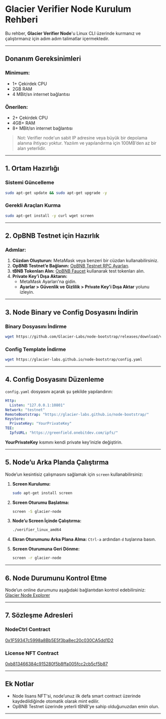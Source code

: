 # Glacier Verifier Node Kurulum Rehberi

Bu rehber, **Glacier Verifier Node**'u Linux CLI üzerinde kurmanız ve çalıştırmanız için adım adım talimatlar içermektedir.

---

## **Donanım Gereksinimleri**

### Minimum:
- 1+ Çekirdek CPU
- 2GB RAM
- 4 MBit/sn internet bağlantısı

### Önerilen:
- 2+ Çekirdek CPU
- 4GB+ RAM
- 8+ MBit/sn internet bağlantısı

> Not: Verifier node'un sabit IP adresine veya büyük bir depolama alanına ihtiyacı yoktur. Yazılım ve yapılandırma için 100MB’den az bir alan yeterlidir.

---

## **1. Ortam Hazırlığı**

### **Sistemi Güncelleme**
```bash
sudo apt-get update && sudo apt-get upgrade -y
```

### **Gerekli Araçları Kurma**
```bash
sudo apt-get install -y curl wget screen
```

---

## **2. OpBNB Testnet için Hazırlık**

### **Adımlar:**
1. **Cüzdan Oluşturun:** MetaMask veya benzeri bir cüzdan kullanabilirsiniz.
2. **OpBNB Testnet’e Bağlanın:** [OpBNB Testnet RPC Ayarları](https://chainlist.org/chain/5611).
3. **tBNB Tokenları Alın:** [OpBNB Faucet](https://thirdweb.com/opbnb-testnet) kullanarak test tokenları alın.
4. **Private Key’i Dışa Aktarın:**
   - MetaMask Ayarları'na gidin.
   - **Ayarlar > Güvenlik ve Gizlilik > Private Key'i Dışa Aktar** yolunu izleyin.

---

## **3. Node Binary ve Config Dosyasını İndirin**

### **Binary Dosyasını İndirme**
```bash
wget https://github.com/Glacier-Labs/node-bootstrap/releases/download/v0.0.1-beta/verifier_linux_amd64
```

### **Config Template İndirme**
```bash
wget https://glacier-labs.github.io/node-bootstrap/config.yaml
```

---

## **4. Config Dosyasını Düzenleme**

`config.yaml` dosyasını açarak şu şekilde yapılandırın:
```yaml
Http:
  Listen: "127.0.0.1:10801"
Network: "testnet"
RemoteBootstrap: "https://glacier-labs.github.io/node-bootstrap/"
Keystore:
  PrivateKey: "YourPrivateKey"
TEE:
  IpfsURL: "https://greenfield.onebitdev.com/ipfs/"
```

**YourPrivateKey** kısmını kendi private key’inizle değiştirin.

---


## **5. Node’u Arka Planda Çalıştırma**

Node’un kesintisiz çalışmasını sağlamak için `screen` kullanabilirsiniz:

1. **Screen Kurulumu:**
   ```bash
   sudo apt-get install screen
   ```

2. **Screen Oturumu Başlatma:**
   ```bash
   screen -S glacier-node
   ```

3. **Node’u Screen İçinde Çalıştırma:**
   ```bash
   ./verifier_linux_amd64
   ```

4. **Ekran Oturumunu Arka Plana Alma:**
   `Ctrl-a` ardından `d` tuşlarına basın.

5. **Screen Oturumuna Geri Dönme:**
   ```bash
   screen -r glacier-node
   ```

---

## **6. Node Durumunu Kontrol Etme**

Node’un online durumunu aşağıdaki bağlantıdan kontrol edebilirsiniz:
[Glacier Node Explorer](https://testnet.nodes.glacier.io/status)

---

## **7. Sözleşme Adresleri**

### **NodeCtrl Contract**
[0x1F59347c5998a8Bb5E5f3ba8ec20c030CA5dd1D2](https://testnet.opbnbscan.com/address/0x1F59347c5998a8Bb5E5f3ba8ec20c030CA5dd1D2)

### **License NFT Contract**
[0xb813466384c915280f5b8ffa005fcc2cb5cf5b87](https://opbnb-testnet.bscscan.com/token/0xb813466384c915280f5b8ffa005fcc2cb5cf5b87)

---

## **Ek Notlar**
- Node lisans NFT'si, node’unuz ilk defa smart contract üzerinde kaydedildiğinde otomatik olarak mint edilir.
- OpBNB Testnet üzerinde yeterli tBNB'ye sahip olduğunuzdan emin olun.

---
